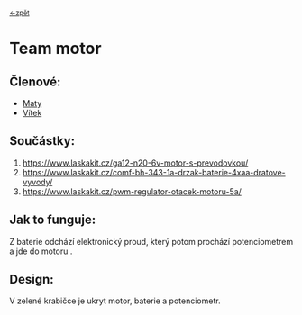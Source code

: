 <sub>[<-zpět](https://github.com/robodilna/gramofon)</sub>
# Team motor

## Členové:
 - [Maty](https://github.com/matyasvanke)
 - [Vítek](https://github.com/vextr2009)

## Součástky: 
1. https://www.laskakit.cz/ga12-n20-6v-motor-s-prevodovkou/
2. https://www.laskakit.cz/comf-bh-343-1a-drzak-baterie-4xaa-dratove-vyvody/
3. https://www.laskakit.cz/pwm-regulator-otacek-motoru-5a/

## Jak to funguje:
Z baterie odchází elektronický proud, který potom prochází potenciometrem a jde do motoru .

## Design:
V zelené krabičce je ukryt motor, baterie a potenciometr.
